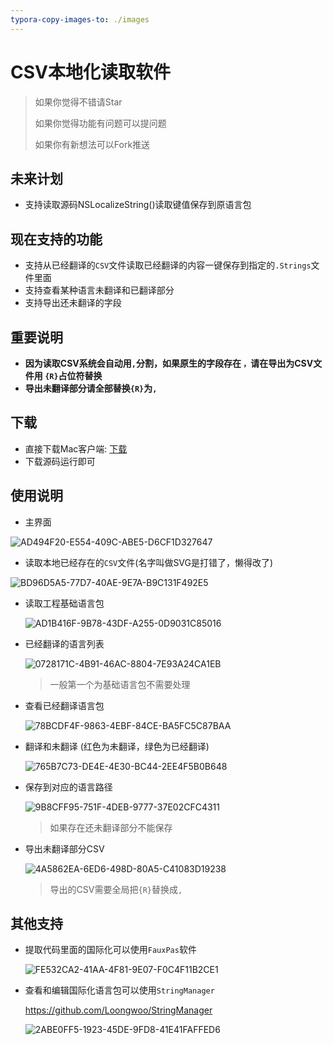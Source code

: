 ```yaml
---
typora-copy-images-to: ./images
---
```




# CSV本地化读取软件

> 如果你觉得不错请Star
>
> 如果你觉得功能有问题可以提问题
>
> 如果你有新想法可以Fork推送

## 未来计划

* 支持读取源码NSLocalizeString()读取键值保存到原语言包

## 现在支持的功能

* 支持从已经翻译的`CSV`文件读取已经翻译的内容一键保存到指定的`.Strings`文件里面
* 支持查看某种语言未翻译和已翻译部分
* 支持导出还未翻译的字段

## 重要说明

* **因为读取CSV系统会自动用`,`分割，如果原生的字段存在 `，`请在导出为CSV文件用 `{R}`占位符替换**
* **导出未翻译部分请全部替换`{R}`为`,`**

## 下载

* 直接下载Mac客户端: [下载](https://github.com/josercc/LocalizedCSV/blob/master/LocalizedCSV/Release/v1.zip?raw=true)
* 下载源码运行即可

## 使用说明

* 主界面

![AD494F20-E554-409C-ABE5-D6CF1D327647](images/AD494F20-E554-409C-ABE5-D6CF1D327647.png)

* 读取本地已经存在的`CSV`文件(名字叫做SVG是打错了，懒得改了)

![BD96D5A5-77D7-40AE-9E7A-B9C131F492E5](images/BD96D5A5-77D7-40AE-9E7A-B9C131F492E5.png)

* 读取工程基础语言包

  ![AD1B416F-9B78-43DF-A255-0D9031C85016](images/AD1B416F-9B78-43DF-A255-0D9031C85016.png)

* 已经翻译的语言列表

  ![0728171C-4B91-46AC-8804-7E93A24CA1EB](images/0728171C-4B91-46AC-8804-7E93A24CA1EB.png)

  > 一般第一个为基础语言包不需要处理

* 查看已经翻译语言包

  ![78BCDF4F-9863-4EBF-84CE-BA5FC5C87BAA](images/78BCDF4F-9863-4EBF-84CE-BA5FC5C87BAA.png)

* 翻译和未翻译 (红色为未翻译，绿色为已经翻译)

  ![765B7C73-DE4E-4E30-BC44-2EE4F5B0B648](images/765B7C73-DE4E-4E30-BC44-2EE4F5B0B648.png)

* 保存到对应的语言路径

  ![9B8CFF95-751F-4DEB-9777-37E02CFC4311](images/9B8CFF95-751F-4DEB-9777-37E02CFC4311.png)

  > 如果存在还未翻译部分不能保存

* 导出未翻译部分CSV

  ![4A5862EA-6ED6-498D-80A5-C41083D19238](images/4A5862EA-6ED6-498D-80A5-C41083D19238.png)

  > 导出的CSV需要全局把`{R}`替换成`,`

## 其他支持

* 提取代码里面的国际化可以使用`FauxPas`软件

  ![FE532CA2-41AA-4F81-9E07-F0C4F11B2CE1](images/FE532CA2-41AA-4F81-9E07-F0C4F11B2CE1.png)

* 查看和编辑国际化语言包可以使用`StringManager`

  https://github.com/Loongwoo/StringManager

  ![2ABE0FF5-1923-45DE-9FD8-41E41FAFFED6](images/2ABE0FF5-1923-45DE-9FD8-41E41FAFFED6.png)

  ​